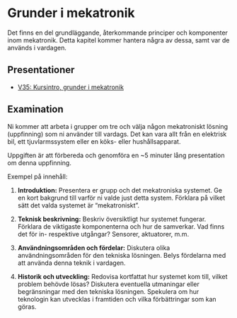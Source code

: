 # Grunder i mekatronik

Det finns en del grundläggande, återkommande principer och komponenter inom mekatronik. Detta kapitel kommer hantera några av dessa, samt var de används i vardagen.

## Presentationer
- [V35: Kursintro, grunder i mekatronik](<MEKMEK01 EE22 v35.pdf>)

## Examination

Ni kommer att arbeta i grupper om tre och välja någon mekatroniskt lösning (uppfinning) som ni använder till vardags. Det kan vara allt från en elektrisk bil, ett tjuvlarmssystem eller  en köks- eller hushållsapparat.

Uppgiften är att förbereda och genomföra en ~5 minuter lång presentation om denna uppfinning.

Exempel på innehåll:

1. **Introduktion:**
Presentera er grupp och det mekatroniska systemet.
Ge en kort bakgrund till varför ni valde just detta system. Förklara på vilket sätt det valda systemet är “mekatroniskt”.

1. **Teknisk beskrivning:**
Beskriv översiktligt hur systemet fungerar.
Förklara de viktigaste komponenterna och hur de samverkar.
Vad finns det för in- respektive utgångar? Sensorer, aktuatorer, m.m.

1. **Användningsområden och fördelar:**
Diskutera olika användningsområden för den tekniska lösningen.
Belys fördelarna med att använda denna teknik i vardagen.

1. **Historik och utveckling:**
Redovisa kortfattat hur systemet kom till, vilket problem behövde lösas?
Diskutera eventuella utmaningar eller begränsningar med den tekniska lösningen.
Spekulera om hur teknologin kan utvecklas i framtiden och vilka förbättringar som kan göras.
